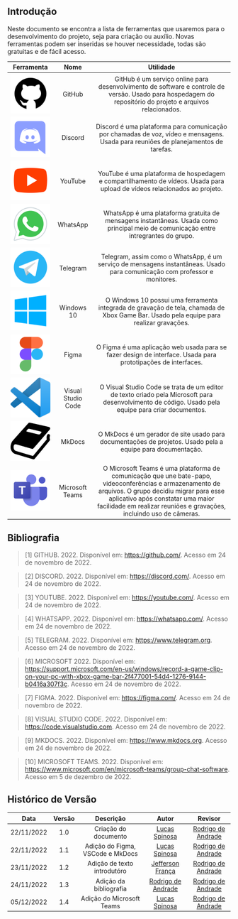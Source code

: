 ## Introdução
Neste documento se encontra a lista de ferramentas que usaremos para o desenvolvimento do projeto, seja para criação ou auxílio. Novas ferramentas podem ser inseridas se houver necessidade, todas são gratuitas e de fácil acesso.

|                 Ferramenta                  |    Nome    |                                                                         Utilidade                                                                          |
| :-----------------------------------------: | :--------: | :--------------------------------------------------------------------------------------------------------------------------------------------------------: |
|   ![Logo GitHub](images/tools/github.svg)   |   GitHub   |            GitHub é um serviço online para desenvolvimento de software e controle de versão. Usado para hospedagem do repositório do projeto e arquivos relacionados. |
|  ![Logo Discord](images/tools/discord.svg)  |  Discord   |             Discord é uma plataforma para comunicação por chamadas de voz, vídeo e mensagens. Usada para reuniões de planejamentos de tarefas.             |
|  ![Logo YouTube](images/tools/youtube.svg)  |  YouTube   |                 YouTube é uma plataforma de hospedagem e compartilhamento de vídeos. Usada para upload de vídeos relacionados ao projeto.                  |
| ![Logo WhatsApp](images/tools/whatsapp.svg) |  WhatsApp  |            WhatsApp é uma plataforma gratuita de mensagens instantâneas. Usada como principal meio de comunicação entre intregrantes do grupo.             |
| ![Logo Telegram](images/tools/telegram.svg) |  Telegram  |                 Telegram, assim como o WhatsApp, é um serviço de mensagens instantâneas. Usado para comunicação com professor e monitores.                 |
|  ![Logo Windows](images/tools/windows.svg)  | Windows 10 |                        O Windows 10 possui uma ferramenta integrada de gravação de tela, chamada de Xbox Game Bar. Usado pela equipe para realizar gravações.                       |
|  ![Logo Figma](images/tools/figma.svg)  | Figma |                              O Figma é uma aplicação web usada para se fazer design de interface. Usada para prototipações de interfaces. |
|  ![Logo VSCode](images/tools/vscode.svg)  | Visual Studio Code |                        O Visual Studio Code se trata de um editor de texto criado pela Microsoft para desenvolvimento de código. Usado pela equipe para criar documentos. |
|  ![Logo MkDocs](images/tools/mkdocs.svg)  | MkDocs |                       O MkDocs é um gerador de site usado para documentações de projetos. Usado pela a equipe para documentação. |
|  ![Logo MSTeams](images/tools/msteams.svg) | Microsoft Teams |            O Microsoft Teams é uma plataforma de comunicação que une bate-papo, videoconferências e armazenamento de arquivos. O grupo decidiu migrar para esse aplicativo após constatar uma maior facilidade em realizar reuniões e gravações, incluindo uso de câmeras. |

## Bibliografia

> [1] GITHUB. 2022. Disponível em: <https://github.com/>. Acesso em 24 de novembro de 2022.

> [2] DISCORD. 2022. Disponível em: <https://discord.com/>. Acesso em 24 de novembro de 2022.

> [3] YOUTUBE. 2022. Disponível em: <https://youtube.com/>. Acesso em 24 de novembro de 2022.

> [4] WHATSAPP. 2022. Disponível em: <https://whatsapp.com/>. Acesso em 24 de novembro de 2022.

> [5] TELEGRAM. 2022. Disponível em: <https://www.telegram.org>. Acesso em 24 de novembro de 2022.

> [6] MICROSOFT 2022. Disponível em: <https://support.microsoft.com/en-us/windows/record-a-game-clip-on-your-pc-with-xbox-game-bar-2f477001-54d4-1276-9144-b0416a307f3c>. Acesso em 24 de novembro de 2022.

> [7] FIGMA. 2022. Disponível em: <https://figma.com/>. Acesso em 24 de novembro de 2022.

> [8] VISUAL STUDIO CODE. 2022. Disponível em: <https://code.visualstudio.com>. Acesso em 24 de novembro de 2022.

> [9] MKDOCS. 2022. Disponível em: <https://www.mkdocs.org>. Acesso em 24 de novembro de 2022.

> [10] MICROSOFT TEAMS. 2022. Disponível em: <https://www.microsoft.com/en/microsoft-teams/group-chat-software>. Acesso em 5 de dezembro de 2022.


## Histórico de Versão

|    Data    | Versão |          Descrição               |                      Autor                       | Revisor |
| :--------: | :----: | :------------------------------: | :----------------------------------------------: | :-----: |
| 22/11/2022 |  1.0   |    Criação do documento          | [Lucas Spinosa](https://github.com/LucasSpinosa) | [Rodrigo de Andrade](https://github.com/OrlandiRodrigo) |
| 22/11/2022 |  1.1   | Adição do Figma, VSCode e MkDocs | [Lucas Spinosa](https://github.com/LucasSpinosa) | [Rodrigo de Andrade](https://github.com/OrlandiRodrigo) |
| 23/11/2022 |  1.2   | Adição de texto introdutóro      | [Jefferson França](https://github.com/Frans6)    | [Rodrigo de Andrade](https://github.com/OrlandiRodrigo) |
| 24/11/2022 |  1.3   | Adição da bibliografia | [Rodrigo de Andrade](https://github.com/OrlandiRodrigo) | [Rodrigo de Andrade](https://github.com/OrlandiRodrigo) |
| 05/12/2022 |  1.4   | Adição do Microsoft Teams        | [Lucas Spinosa](https://github.com/LucasSpinosa) | [Rodrigo de Andrade](https://github.com/OrlandiRodrigo) |